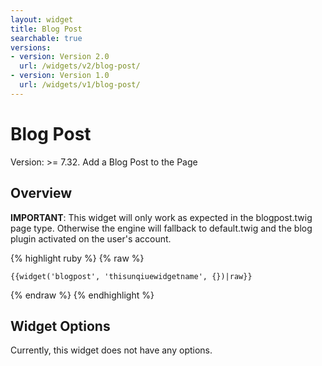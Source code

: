 ```yaml
---
layout: widget
title: Blog Post
searchable: true
versions:
- version: Version 2.0
  url: /widgets/v2/blog-post/
- version: Version 1.0
  url: /widgets/v1/blog-post/
---
```


# Blog Post

Version: >= 7.32. Add a Blog Post to the Page

## Overview

**IMPORTANT**: This widget will only work as expected in the blogpost.twig page type. Otherwise the engine will fallback to default.twig and the blog plugin activated on the user's account.

{% highlight ruby %}
{% raw %}

	{{widget('blogpost', 'thisunqiuewidgetname', {})|raw}}

{% endraw %}
{% endhighlight %}

## Widget Options

Currently, this widget does not have any options.
